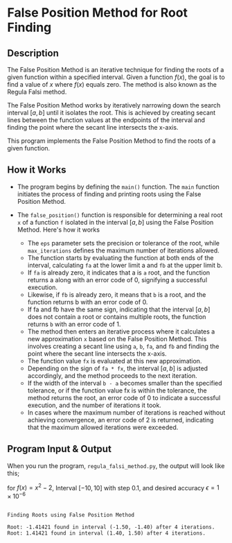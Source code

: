 # False Position Method for Root Finding

## Description

The False Position Method is an iterative technique for finding the roots of a given function within a specified interval. Given a function $f(x)$, the goal is to find a value of $x$ where $f(x)$ equals zero. The method is also known as the Regula Falsi method.

The False Position Method works by iteratively narrowing down the search interval $[a, b]$ until it isolates the root. This is achieved by creating secant lines between the function values at the endpoints of the interval and finding the point where the secant line intersects the x-axis.

This program implements the False Position Method to find the roots of a given function.

## How it Works

- The program begins by defining the `main()` function. The `main` function initiates the process of finding and printing roots using the False Position Method.

- The `false_position()` function is responsible for determining a real root `x` of a function `f` isolated in the interval $[a, b]$ using the False Position Method. Here's how it works
    - The `eps` parameter sets the precision or tolerance of the root, while `max_iterations` defines the maximum number of iterations allowed.
    - The function starts by evaluating the function at both ends of the interval, calculating `fa` at the lower limit a and `fb` at the upper limit b.
    - If `fa` is already zero, it indicates that a is `a` root, and the function returns a along with an error code of 0, signifying a successful execution.
    - Likewise, if `fb` is already zero, it means that `b` is a root, and the function returns b with an error code of 0.
    - If fa and fb have the same sign, indicating that the interval $[a, b]$ does not contain a root or contains multiple roots, the function returns `b` with an error code of 1.
    - The method then enters an iterative process where it calculates a new approximation `x` based on the False Position Method. This involves creating a secant line using `a`, `b`, `fa`, and `fb` and finding the point where the secant line intersects the x-axis.
    - The function value `fx` is evaluated at this new approximation.
    - Depending on the sign of `fa * fx`, the interval $[a, b]$ is adjusted accordingly, and the method proceeds to the next iteration.
    - If the width of the interval `b - a` becomes smaller than the specified tolerance, or if the function value fx is within the tolerance, the method returns the root, an error code of 0 to indicate a successful execution, and the number of iterations it took.
    - In cases where the maximum number of iterations is reached without achieving convergence, an error code of 2 is returned, indicating that the maximum allowed iterations were exceeded.

## Program Input & Output

When you run the program, `regula_falsi_method.py`, the output will look like this;

for $f(x) = x^2 - 2$, Interval $[-10, 10]$ with step $0.1$, and desired accuracy $\epsilon = 1 \times 10^{-6}$
```

Finding Roots using False Position Method

Root: -1.41421 found in interval (-1.50, -1.40) after 4 iterations.
Root: 1.41421 found in interval (1.40, 1.50) after 4 iterations.
```
